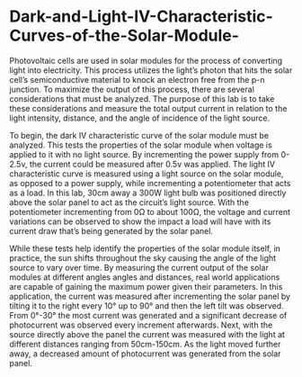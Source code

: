 # Dark-and-Light-IV-Characteristic-Curves-of-the-Solar-Module-
Photovoltaic cells are used in solar modules for the process of converting light into electricity. This process utilizes the light’s photon that hits the solar cell’s semiconductive material to knock an electron free from the p-n junction. To maximize the output of this process, there are several considerations that must be analyzed. The purpose of this lab is to take these considerations and measure the total output current in relation to the light intensity, distance, and the angle of incidence of the light source. 

To begin, the dark IV characteristic curve of the solar module must be analyzed. This tests the properties of the solar module when voltage is applied to it with no light source. By incrementing the power supply from 0-2.5v, the current could be measured after 0.5v was applied. The light IV characteristic curve is measured using a light source on the solar module, as opposed to a power supply, while incrementing a potentiometer that acts as a load. In this lab, 30cm away a 300W light bulb was positioned directly above the solar panel to act as the circuit’s light source.  With the potentiometer incrementing from 0Ω to about 100Ω, the voltage and current variations can be observed to show the impact a load will have with its current draw that’s being generated by the solar panel.

While these tests help identify the properties of the solar module itself, in practice, the sun shifts throughout the sky causing the angle of the light source to vary over time. By measuring the current output of the solar modules at different angles angles and distances, real world applications are capable of gaining the maximum power given their parameters. In this application, the current was measured after incrementing the solar panel by tilting it to the right every 10° up to 90° and then the left tilt was observed. From 0°-30° the most current was generated and a significant decrease of photocurrent was observed every increment afterwards. Next, with the source directly above the panel the current was measured with the light at different distances ranging from 50cm-150cm. As the light moved further away, a decreased amount of photocurrent was generated from the solar panel. 
